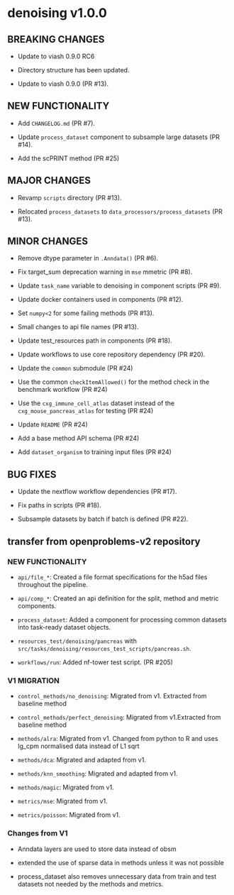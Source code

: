 # denoising v1.0.0

## BREAKING CHANGES

* Update to viash 0.9.0 RC6

* Directory structure has been updated.

* Update to viash 0.9.0 (PR #13).

## NEW FUNCTIONALITY

* Add `CHANGELOG.md` (PR #7).

* Update `process_dataset` component to subsample large datasets (PR #14).

* Add the scPRINT method (PR #25)

## MAJOR CHANGES

* Revamp `scripts` directory (PR #13).

* Relocated `process_datasets` to `data_processors/process_datasets` (PR #13).

## MINOR CHANGES

* Remove dtype parameter in `.Anndata()` (PR #6).

* Fix target_sum deprecation warning in `mse` mmetric (PR #8).

* Update `task_name` variable to denoising in component scripts (PR #9).

* Update docker containers used in components (PR #12).

* Set `numpy<2` for some failing methods (PR #13).

* Small changes to api file names (PR #13).

* Update test_resources path in components (PR #18).

* Update workflows to use core repository dependency (PR #20).

* Update the `common` submodule (PR #24)

* Use the common `checkItemAllowed()` for the method check in the benchmark workflow (PR #24)

* Use the `cxg_immune_cell_atlas` dataset instead of the `cxg_mouse_pancreas_atlas` for testing (PR #24)

* Update `README` (PR #24)

* Add a base method API schema (PR #24)

* Add `dataset_organism` to training input files (PR #24)

## BUG FIXES

* Update the nextflow workflow dependencies (PR #17).

* Fix paths in scripts (PR #18).

* Subsample datasets by batch if batch is defined (PR #22).

## transfer from openproblems-v2 repository

### NEW FUNCTIONALITY

* `api/file_*`: Created a file format specifications for the h5ad files throughout the pipeline.

* `api/comp_*`: Created an api definition for the split, method and metric components.

* `process_dataset`: Added a component for processing common datasets into task-ready dataset objects.

* `resources_test/denoising/pancreas` with `src/tasks/denoising/resources_test_scripts/pancreas.sh`.

* `workflows/run`: Added nf-tower test script. (PR #205)

### V1 MIGRATION

* `control_methods/no_denoising`: Migrated from v1. Extracted from baseline method

* `control_methods/perfect_denoising`: Migrated from v1.Extracted from baseline method

* `methods/alra`: Migrated from v1. Changed from python to R and uses lg_cpm normalised data instead of L1 sqrt

* `methods/dca`: Migrated and adapted from v1.

* `methods/knn_smoothing`: Migrated and adapted from v1.

* `methods/magic`: Migrated from v1.

* `metrics/mse`: Migrated from v1.

* `metrics/poisson`: Migrated from v1.

### Changes from V1

* Anndata layers are used to store data instead of obsm

* extended the use of sparse data in methods unless it was not possible

* process_dataset also removes unnecessary data from train and test datasets not needed by the methods and metrics.
